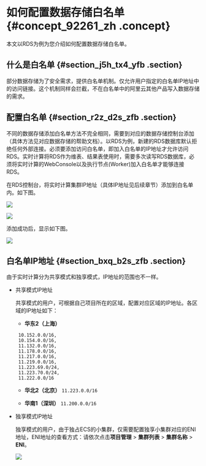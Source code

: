 # 如何配置数据存储白名单 {#concept_92261_zh .concept}

本文以RDS为例为您介绍如何配置数据存储白名单。

## 什么是白名单 {#section_j5h_tx4_yfb .section}

部分数据存储为了安全需求，提供白名单机制。仅允许用户指定的白名单IP地址中的访问链接。这个机制同样会拦截，不在白名单中的阿里云其他产品写入数据存储的需求。

## 配置白名单 {#section_r2z_d2s_zfb .section}

不同的数据存储添加白名单方法不完全相同，需要到对应的数据存储控制台添加（具体方法见对应数据存储的帮助文档）。以RDS为例，新建的RDS数据库默认拒绝任何外部连接。必须要添加访问白名单，即加入白名单的IP地址才允许访问RDS。实时计算将RDS作为维表、结果表使用时，需要多次读写RDS数据库，必须将实时计算的WebConsole以及执行节点\(Worker\)加入白名单才能够连接RDS。

在RDS控制台，将实时计算集群IP地址（具体IP地址见后续章节）添加到白名单内。如下图。

![](http://static-aliyun-doc.oss-cn-hangzhou.aliyuncs.com/assets/img/40859/154392611833586_zh-CN.png)

![](http://static-aliyun-doc.oss-cn-hangzhou.aliyuncs.com/assets/img/40859/154392611833587_zh-CN.png)

添加成功后，显示如下图。

![](http://static-aliyun-doc.oss-cn-hangzhou.aliyuncs.com/assets/img/40859/154392611833588_zh-CN.png)

## 白名单IP地址 {#section_bxq_b2s_zfb .section}

由于实时计算分为共享模式和独享模式，IP地址的范围也不一样。

-   共享模式IP地址

    共享模式的用户，可根据自己项目所在的区域，配置对应区域的IP地址。各区域的IP地址如下：

    -   **华东2（上海）**
    ```
     10.152.0.0/16,
     10.154.0.0/16,
     11.132.0.0/16,
     11.178.0.0/16,
     11.217.0.0/16,
     11.219.0.0/16,
     11.223.69.0/24,
     11.223.70.0/24,
     11.222.0.0/16
    ```

    -   **华北2（北京）**
    `11.223.0.0/16`

    -   **华南1（深圳）**
    `11.200.0.0/16`

-   独享模式IP地址

    独享模式的用户，由于独占ECS的小集群，仅需要配置独享小集群对应的ENI地址，ENI地址的查看方式：请依次点击**项目管理** \> **集群列表** \> **集群名称** \> **ENI**。

    ![](http://static-aliyun-doc.oss-cn-hangzhou.aliyuncs.com/assets/img/40859/154392611833589_zh-CN.png)


